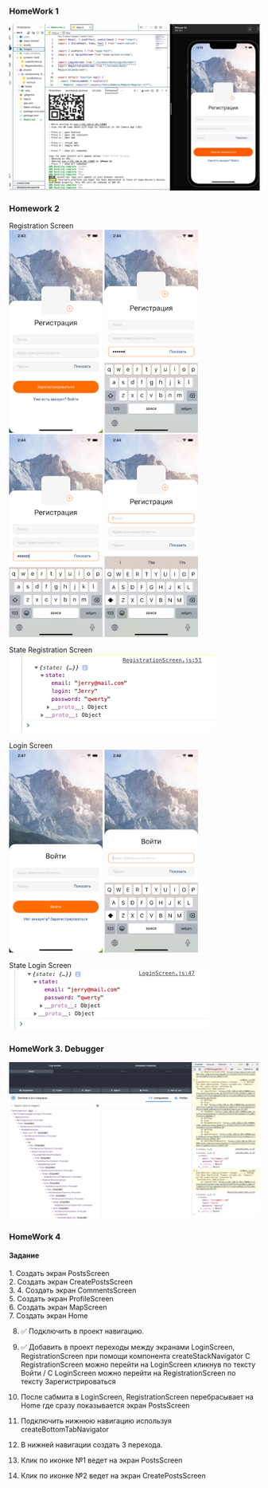 <h3>HomeWork 1</h3>

<img src='https://github.com/zvereva-s/rn-p/raw/main/images/hw-01.jpg' width='640' heught='auto' />

<h3>Homework 2</h3>

Registration Screen
<br>
<img src='https://github.com/zvereva-s/rn-p/raw/main/images/RegistrationScreen.png' width='188' heigth='auto'/>
<img src='https://github.com/zvereva-s/rn-p/raw/main/images/RegistrationScreen(password).png' width='188' heigth='auto'/>
<img src='https://github.com/zvereva-s/rn-p/raw/main/images/RegistrationScreen(show password).png' width='188' heigth='auto'/>
<img src='https://github.com/zvereva-s/rn-p/raw/main/images/RegistrationScreen(keyboard).png' width='188' heigth='auto'/>

State Registration Screen
<img src='https://github.com/zvereva-s/rn-p/raw/main/images/RegistrationScreen-state.jpg' width='auto' heigth='auto'/>

Login Screen
<br>
<img src='https://github.com/zvereva-s/rn-p/raw/main/images/LoginScreen.png' width='188' heigth='auto'/>
<img src='https://github.com/zvereva-s/rn-p/raw/main/images/LoginScreen(keyboard).png' width='188' heigth='auto'/>

State Login Screen
<img src='https://github.com/zvereva-s/rn-p/raw/main/images/LoginScreen-state.jpg' width='auto' heigth='auto'/>

<h3>HomeWork 3. Debugger</h3>
<img src='https://github.com/zvereva-s/rn-p/raw/main/images/Debugger.jpg' width='640' heigth='auto'/>

<h3>HomeWork 4</h3>
<h4>Задание</h4>
1. Создать экран PostsScreen <br>
2. Создать экран CreatePostsScreen <br>
3. 4. Создать экран CommentsScreen <br>
5. Создать экран ProfileScreen <br>
6. Создать экран MapScreen <br>
7. Создать экран Home <br>

8. ✅ Подключить в проект навигацию.
9. ✅ Добавить в проект переходы между экранами LoginScreen, RegistrationScreen при помощи компонента createStackNavigator
   C RegistrationScreen можно перейти на LoginScreen кликнув по тексту Войти / C LoginScreen можно перейти на RegistrationScreen по тексту Зарегистрироваться

10. После сабмита в LoginScreen, RegistrationScreen перебрасывает на Home где сразу показывается экран PostsScreen

11. Подключить нижнюю навигацию используя createBottomTabNavigator
12. В нижней навигации создать 3 перехода.

13. Клик по иконке №1 ведет на экран PostsScreen
14. Клик по иконке №2 ведет на экран CreatePostsScreen
